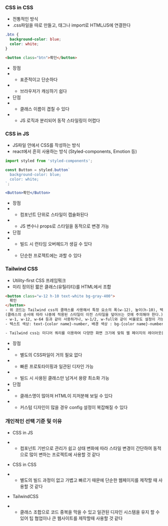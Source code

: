 ### CSS in CSS
- 전통적인 방식
- .css파일을 따로 만들고, <link> 태그나 import로 HTML/JS에 연결한다

```css
.btn {
  background-color: blue;
  color: white;
}
```
```html
<button class="btn">확인</button>
```
- 장점
- - 표준적이고 단순하다
- - 브라우저가 캐싱하기 쉽다
- 단점
- - 클래스 이름이 겹칠 수 있다 
- - JS 로직과 분리되어 동작 스타일링이 어렵다

### CSS in JS
- JS파일 안에서 CSS를 작성하는 방식
- react에서 흔히 사용하는 방식 (Styled-components, Emotion 등)

```jsx
import styled from 'styled-components';

const Button = styled.button`
  background-color: blue;
  color: white;
`;

<Button>확인</Button>
```
- 장점
- - 컴포넌트 단위로 스타일이 캡슐화된다
- - JS 변수나 props로 스타일을 동적으로 변경 가능
- 단점
- - 빌드 시 런타임 오버헤드가 생길 수 있다
- - 단순한 프로젝트에는 과할 수 있다

### Tailwind CSS
- Utility-first CSS 프레임뭐크
- 미리 정의된 짧은 클래스(유틸리티)를 HTML에서 조합

```html
<button class="w-12 h-10 text-white bg-gray-400">
  확인
</button>
- 위 코드는 Tailwind css의 클래스를 사용해서 특정 요소의 폭(w-12), 높이(h-10), 텍스트 색상(text-white), 그리고 배경 색(bg-gray-400)을 설정한 것이다.
(클래스의 순서에 따라 나중에 적용된 스타일이 이전 스타일을 덮어쓰는 것에 주의해야 한다.)
- w-1, w-12, w-64 등과 같이 사용하거나, w-1/2, w-full와 같이 비율로도 설정이 가능하다.
- 텍스트 색상: text-{color name}-number, 배경 색상 : bg-{color name}-number

- Tailwind css는 미디어 쿼리를 이용하여 다양한 화면 크기에 맞춰 웹 페이지의 레이아웃을 동적으로 조정하는 강력한 기능을 제공한다.

```
- 장점
- - 별도의 CSS파일이 거의 필요 없다
- - 빠른 프로토타이핑과 일관된 디자인 가능
- - 빌드 시 사용된 클래스만 남겨서 용량 최소화 가능
- 단점
- - 클래스명이 많아져 HTML이 지저분해 보일 수 있다
- - 커스텀 디자인이 많을 경우 config 설정이 복잡해질 수 있다

### 개인적인 선택 기준 및 이유
- CSS in JS
- - 컴포넌트 기반으로 관리가 쉽고 상태 변화에 따라 스타일 변경이 간단하여 동적으로 많이 변하는 프로젝트에 사용할 것 같다

- CSS in CSS
- - 별도의 빌드 과정이 없고 가볍고 빠르기 때문에 단순한 웹페이지를 제작할 때 사용할 것 같다

- TailwindCSS
- - 클래스 조합으로 코드 중복을 막을 수 있고 일관된 디자인 시스템을 유지 할 수 있어 팁 협업이나 큰 웹사이트를 제작할때 사용할 것 같다